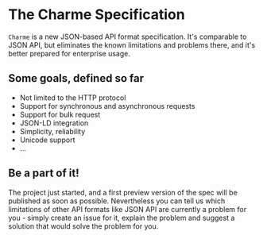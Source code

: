 # The Charme Specification
`Charme` is a new JSON-based API format specification. It's comparable to JSON API, but eliminates the known limitations and problems there, and it's better prepared for enterprise usage.

## Some goals, defined so far
- Not limited to the HTTP protocol
- Support for synchronous and asynchronous requests
- Support for bulk request
- JSON-LD integration
- Simplicity, reliability
- Unicode support
- ...

## Be a part of it!
The project just started, and a first preview version of the spec will be published as soon as possible. Nevertheless you can tell us which limitations of other API formats like JSON API are currently a problem for you - simply create an issue for it, explain the problem and suggest a solution that would solve the problem for you.
